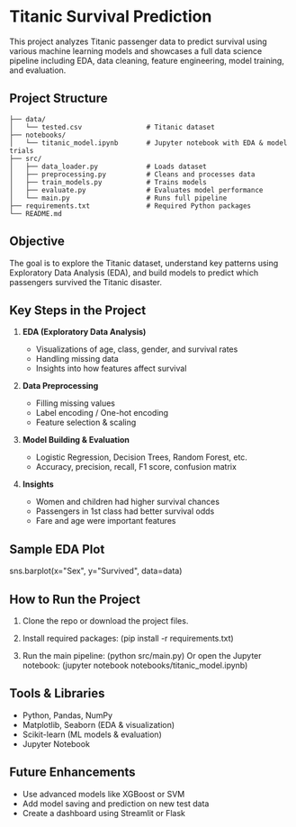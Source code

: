 
# Titanic Survival Prediction 

This project analyzes Titanic passenger data to predict survival using various machine learning models and showcases a full data science pipeline including EDA, data cleaning, feature engineering, model training, and evaluation.

## Project Structure
```
├── data/
│   └── tested.csv                # Titanic dataset
├── notebooks/
│   └── titanic_model.ipynb       # Jupyter notebook with EDA & model trials
├── src/
│   ├── data_loader.py            # Loads dataset
│   ├── preprocessing.py          # Cleans and processes data
│   ├── train_models.py           # Trains models
│   ├── evaluate.py               # Evaluates model performance
│   └── main.py                   # Runs full pipeline
├── requirements.txt              # Required Python packages
└── README.md
```
## Objective

The goal is to explore the Titanic dataset, understand key patterns using Exploratory Data Analysis (EDA), and build models to predict which passengers survived the Titanic disaster.

## Key Steps in the Project

1. **EDA (Exploratory Data Analysis)**  
   - Visualizations of age, class, gender, and survival rates  
   - Handling missing data  
   - Insights into how features affect survival

2. **Data Preprocessing**  
   - Filling missing values  
   - Label encoding / One-hot encoding  
   - Feature selection & scaling

3. **Model Building & Evaluation**  
   - Logistic Regression, Decision Trees, Random Forest, etc.  
   - Accuracy, precision, recall, F1 score, confusion matrix

4. **Insights**  
   - Women and children had higher survival chances  
   - Passengers in 1st class had better survival odds  
   - Fare and age were important features

## Sample EDA Plot

sns.barplot(x="Sex", y="Survived", data=data)

## How to Run the Project

1. Clone the repo or download the project files.

2. Install required packages:
   (pip install -r requirements.txt)

3. Run the main pipeline:
   (python src/main.py)
   Or
   open the Jupyter notebook:
   (jupyter notebook notebooks/titanic_model.ipynb)

## Tools & Libraries

- Python, Pandas, NumPy
- Matplotlib, Seaborn (EDA & visualization)
- Scikit-learn (ML models & evaluation)
- Jupyter Notebook


## Future Enhancements

- Use advanced models like XGBoost or SVM  
- Add model saving and prediction on new test data  
- Create a dashboard using Streamlit or Flask  
